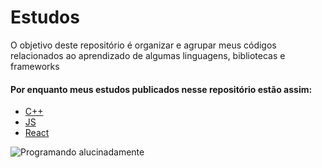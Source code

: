 # Estudos

O objetivo deste repositório é organizar e agrupar meus códigos relacionados ao aprendizado de algumas linguagens, bibliotecas e frameworks

#### Por enquanto meus estudos publicados nesse repositório estão assim:
 - [C++](https://github.com/Pereira-Araujo/Estudos/tree/main/C%2B%2B_learning)
 - [JS](https://github.com/Pereira-Araujo/Estudos/tree/main/Js_learning)
 - [React](https://github.com/Pereira-Araujo/Estudos/tree/main/React_Js_learning)


 ![Programando alucinadamente](https://encrypted-tbn0.gstatic.com/images?q=tbn:ANd9GcRi3G3F98wrn2eYJKryfYlYLDR9yoWVuQ343Q&usqp=CAU)


